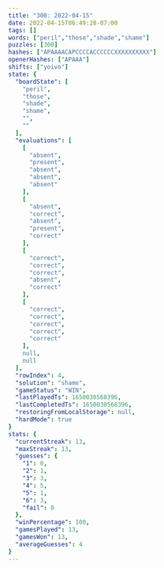 ```yaml
---
title: "300: 2022-04-15"
date: 2022-04-15T06:49:28-07:00
tags: []
words: ["peril","those","shade","shame"]
puzzles: [300]
hashes: ["APAAAACAPCCCCACCCCCCXXXXXXXXXX"]
openerHashes: ["APAAA"]
shifts: ["yoivo"]
state: {
  "boardState": [
    "peril",
    "those",
    "shade",
    "shame",
    "",
    ""
  ],
  "evaluations": [
    [
      "absent",
      "present",
      "absent",
      "absent",
      "absent"
    ],
    [
      "absent",
      "correct",
      "absent",
      "present",
      "correct"
    ],
    [
      "correct",
      "correct",
      "correct",
      "absent",
      "correct"
    ],
    [
      "correct",
      "correct",
      "correct",
      "correct",
      "correct"
    ],
    null,
    null
  ],
  "rowIndex": 4,
  "solution": "shame",
  "gameStatus": "WIN",
  "lastPlayedTs": 1650030568396,
  "lastCompletedTs": 1650030568396,
  "restoringFromLocalStorage": null,
  "hardMode": true
}
stats: {
  "currentStreak": 13,
  "maxStreak": 13,
  "guesses": {
    "1": 0,
    "2": 1,
    "3": 3,
    "4": 5,
    "5": 1,
    "6": 3,
    "fail": 0
  },
  "winPercentage": 100,
  "gamesPlayed": 13,
  "gamesWon": 13,
  "averageGuesses": 4
}
---
```


<!-- more -->
